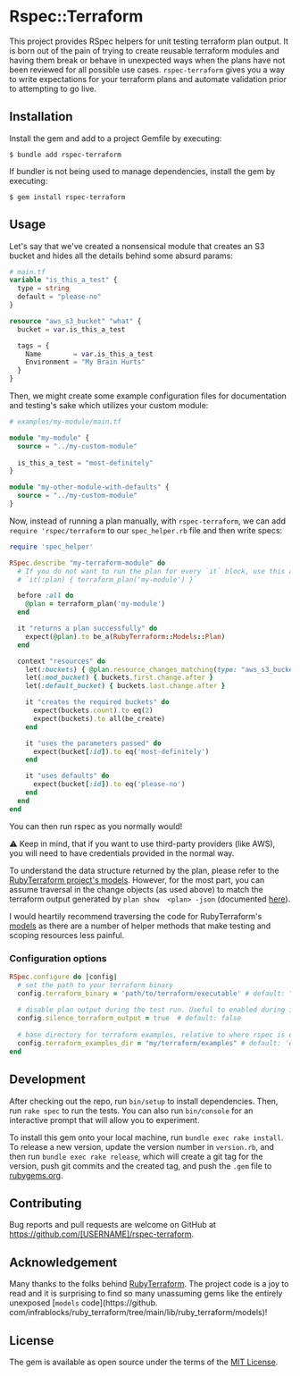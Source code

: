 # Rspec::Terraform

This project provides RSpec helpers for unit testing terraform plan output. It is born out of the pain of trying to 
create reusable terraform modules and having them break or behave in unexpected ways when the plans have not been 
reviewed for all possible use cases. `rspec-terraform` gives you a way to write expectations for your terraform 
plans and automate validation prior to attempting to go live.

## Installation

Install the gem and add to a project Gemfile by executing:

    $ bundle add rspec-terraform

If bundler is not being used to manage dependencies, install the gem by executing:

    $ gem install rspec-terraform

## Usage

Let's say that we've created a nonsensical module that creates an S3 bucket and hides all the details behind some 
absurd params:

```terraform
# main.tf
variable "is_this_a_test" {
  type = string
  default = "please-no"
}

resource "aws_s3_bucket" "what" {
  bucket = var.is_this_a_test

  tags = {
    Name        = var.is_this_a_test
    Environment = "My Brain Hurts"
  }
}
```

Then, we might create some example configuration files for documentation and testing's sake which utilizes your custom 
module:

```terraform
# examples/my-module/main.tf

module "my-module" {
  source = "../my-custom-module"
  
  is_this_a_test = "most-definitely"
}

module "my-other-module-with-defaults" {
  source = "../my-custom-module"
}
```

Now, instead of running a plan manually, with `rspec-terraform`, we can add `require 'rspec/terraform` to our 
`spec_helper.rb` file and then write specs:

```ruby
require 'spec_helper'

RSpec.describe "my-terraform-module" do
  # If you do not want to run the plan for every `it` block, use this approach. Otherwise you can use `subject` or 
  # `it(:plan) { terraform_plan('my-module') }`

  before :all do
    @plan = terraform_plan('my-module')
  end

  it "returns a plan successfully" do
    expect(@plan).to be_a(RubyTerraform::Models::Plan)
  end

  context "resources" do
    let(:buckets) { @plan.resource_changes_matching(type: "aws_s3_bucket") }
    let(:mod_bucket) { buckets.first.change.after }
    let(:default_bucket) { buckets.last.change.after }

    it "creates the required buckets" do
      expect(buckets.count).to eq(2)
      expect(buckets).to all(be_create)
    end

    it "uses the parameters passed" do
      expect(bucket[:id]).to eq('most-definitely')
    end

    it "uses defaults" do
      expect(bucket[:id]).to eq('please-no')
    end
  end
end
```

You can then run rspec as you normally would!

:warning: Keep in mind, that if you want to use third-party providers (like AWS), you will need to have credentials 
provided in the normal way. 

To understand the data structure returned by the plan, please refer to the [RubyTerraform project's models](https://github.com/infrablocks/ruby_terraform/tree/main/lib/ruby_terraform/models). However, for the most part, you 
can assume traversal in the change objects (as used above) to match the terraform output generated by `plan show 
<plan> -json` (documented [here](https://developer.hashicorp.com/terraform/internals/json-format)).

I would heartily recommend traversing the code for RubyTerraform's [models](https://github.com/infrablocks/ruby_terraform/tree/main/lib/ruby_terraform/models) as there are a number of helper 
methods that make testing and scoping resources less painful.

### Configuration options

```ruby
RSpec.configure do |config|
  # set the path to your terraform binary
  config.terraform_binary = 'path/to/terraform/executable' # default: "/Users/`whoami`/.asdf/shims/terraform"
  
  # disable plan output during the test run. Useful to enabled during initial testing, but can get pretty noisy
  config.silence_terraform_output = true  # default: false
  
  # base directory for terraform examples, relative to where rspec is executed 
  config.terraform_examples_dir = "my/terraform/examples" # default: 'examples'
end
```

## Development

After checking out the repo, run `bin/setup` to install dependencies. Then, run `rake spec` to run the tests. You can also run `bin/console` for an interactive prompt that will allow you to experiment.

To install this gem onto your local machine, run `bundle exec rake install`. To release a new version, update the version number in `version.rb`, and then run `bundle exec rake release`, which will create a git tag for the version, push git commits and the created tag, and push the `.gem` file to [rubygems.org](https://rubygems.org).

## Contributing

Bug reports and pull requests are welcome on GitHub at https://github.com/[USERNAME]/rspec-terraform.

## Acknowledgement

Many thanks to the folks behind [RubyTerraform](https://github.com/infrablocks/ruby_terraform/). The project code is a 
joy to read and it is surprising to find so many unassuming gems like the entirely unexposed [`models` code](https://github.
com/infrablocks/ruby_terraform/tree/main/lib/ruby_terraform/models)! 

## License

The gem is available as open source under the terms of the [MIT License](https://opensource.org/licenses/MIT).
